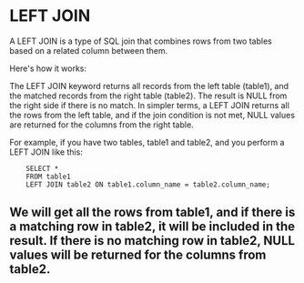 # LEFT JOIN

A LEFT JOIN is a type of SQL join that combines rows from two tables based on a related column between them.

Here's how it works:

The LEFT JOIN keyword returns all records from the left table (table1), and the matched records from the right table (table2).
The result is NULL from the right side if there is no match.
In simpler terms, a LEFT JOIN returns all the rows from the left table, and if the join condition is not met, NULL values are returned for the columns from the right table.

For example, if you have two tables, table1 and table2, and you perform a LEFT JOIN like this:

```
    SELECT *
    FROM table1
    LEFT JOIN table2 ON table1.column_name = table2.column_name;

```
We will get all the rows from table1, and if there is a matching row in table2, it will be included in the result. If there is no matching row in table2, NULL values will be returned for the columns from table2.
---